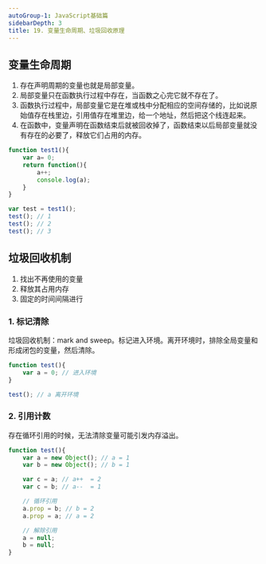 ```yaml
---
autoGroup-1: JavaScript基础篇
sidebarDepth: 3
title: 19. 变量生命周期、垃圾回收原理
---
```



## 变量生命周期
1. 存在声明周期的变量也就是局部变量。
2. 局部变量只在函数执行过程中存在，当函数之心完它就不存在了。
3. 函数执行过程中，局部变量它是在堆或栈中分配相应的空间存储的，比如说原始值存在栈里边，引用值存在堆里边，给一个地址，然后把这个线连起来。
4. 在函数中，变量声明在函数结束后就被回收掉了，函数结束以后局部变量就没有存在的必要了，释放它们占用的内存。
```javascript
function test1(){
    var a= 0;
    return function(){
        a++;
        console.log(a);
    }
}

var test = test1();
test(); // 1
test(); // 2
test(); // 3
```

## 垃圾回收机制
1. 找出不再使用的变量
2. 释放其占用内存
3. 固定的时间间隔进行

### 1. 标记清除
垃圾回收机制：mark and sweep。标记进入环境。离开环境时，排除全局变量和形成闭包的变量，然后清除。
```javascript
function test(){
    var a = 0; // 进入环境
}

test(); // a 离开环境
```

### 2. 引用计数
存在循环引用的时候，无法清除变量可能引发内存溢出。
```javascript
function test(){
    var a = new Object(); // a = 1
    var b = new Object(); // b = 1

    var c = a; // a++  = 2
    var c = b; // a--  = 1

    // 循环引用
    a.prop = b; // b = 2
    a.prop = a; // a = 2

    // 解除引用
    a = null;
    b = null;
}
```